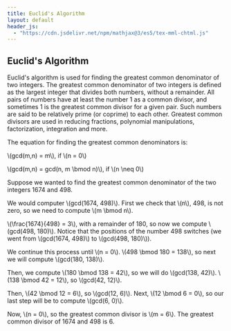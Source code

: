 ```yaml
---
title: Euclid's Algorithm
layout: default
header_js:
  - "https://cdn.jsdelivr.net/npm/mathjax@3/es5/tex-mml-chtml.js"
---
```


## Euclid's Algorithm

Euclid's algorithm is used for finding the greatest common denominator of two integers.
The greatest common denominator of two integers is defined as the largest integer that divides both numbers,
without a remainder. All pairs of numbers have at least the number 1 as a common divisor, and sometimes 1 is the 
greatest common divisor for a given pair. Such numbers are said to be relatively prime (or coprime)
to each other. Greatest common divisors are used in reducing fractions, polynomial manipulations,
factorization, integration and more.
	  
The equation for finding the greatest common denominators is:

\\(gcd(m,n) = m\\), if \\(n = 0\\)

\\(gcd(m,n) = gcd(n, m \bmod n)\\), if \\(n \neq 0\\)


Suppose we wanted to find the greatest common denominator of the two integers 1674 and 498.

We would computer \\(gcd(1674, 498)\\). First we check that \\(n\\), 498, is not zero, so we need to compute \\(m \bmod n\\).

\\(\frac{1674}{498} = 3\\), with a remainder of 180, so now we compute \\(gcd(498, 180)\\). Notice that the positions of the
number 498 switches (we went from \\(gcd(1674, 498)\\) to \\(gcd(498, 180)\\)).

We continue this process until \\(n = 0\\). \\(498 \bmod 180 = 138\\), so next we will compute \\(gcd(180, 138)\\).

Then, we compute \\(180 \bmod 138 = 42\\), so we will do \\(gcd(138, 42)\\). \\(138 \bmod 42 = 12\\), so \\(gcd(42, 12)\\).

Then, \\(42 \bmod 12 = 6\\), so \\(gcd(12, 6)\\). Next, \\(12 \bmod 6 = 0\\), so our last step will be to compute \\(gcd(6, 0)\\).

Now, \\(n = 0\\), so the greatest common divisor is \\(m = 6\\). The greatest common divisor of 1674 and 498 is 6.

